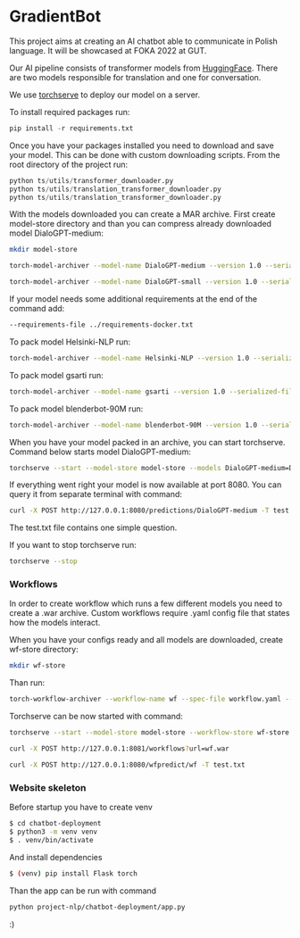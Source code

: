 # GradientBot
This project aims at creating an AI chatbot able to communicate in Polish language. It will be showcased at FOKA 2022 at GUT. 

Our AI pipeline consists of transformer models from [HuggingFace](https://huggingface.co). There are two models responsible for translation and one for conversation.

We use [torchserve](https://github.com/pytorch/serve) to deploy our model on a server.

To install required packages run:
```python
pip install -r requirements.txt
```

Once you have your packages installed you need to download and save your model. This can be done with custom downloading scripts. From the root directory of the project run:
```python
python ts/utils/transformer_downloader.py
python ts/utils/translation_transformer_downloader.py
python ts/utils/translation_transformer_downloader.py
```
With the models downloaded you can create a MAR archive. First create model-store directory and than you can compress already downloaded model DialoGPT-medium:
```bash
mkdir model-store
```
```bash
torch-model-archiver --model-name DialoGPT-medium --version 1.0 --serialized-file models/DialoGPT-medium/pytorch_model.bin --handler handlers/conversation_handler.py --extra-files 'models/DialoGPT-medium/config.json,./models/DialoGPT-medium/vocab.json,./models/DialoGPT-medium/tokenizer.json,models/DialoGPT-medium/tokenizer_config.json,models/DialoGPT-medium/special_tokens_map.json' --export-path ./model-store -f 
```
```bash
torch-model-archiver --model-name DialoGPT-small --version 1.0 --serialized-file models/DialoGPT-small/pytorch_model.bin --handler handlers/conversation_handler.py --extra-files 'models/DialoGPT-small/config.json,./models/DialoGPT-small/vocab.json,./models/DialoGPT-small/tokenizer.json,models/DialoGPT-small/tokenizer_config.json,models/DialoGPT-small/special_tokens_map.json' --export-path ./model-store -f
```
If your model needs some additional requirements at the end of the command add:
```bash
--requirements-file ../requirements-docker.txt
```

To pack model Helsinki-NLP run:
```bash
torch-model-archiver --model-name Helsinki-NLP --version 1.0 --serialized-file models/Helsinki-NLP/pytorch_model.bin --handler handlers/TranslationHandler.py --extra-files 'models/Helsinki-NLP/config.json,./models/Helsinki-NLP/vocab.json,models/Helsinki-NLP/tokenizer_config.json,models/Helsinki-NLP/special_tokens_map.json,./handlers/setup_config.json,models/Helsinki-NLP/source.spm,models/Helsinki-NLP/target.spm' --export-path model-store -f
```
To pack model gsarti run:
```bash
torch-model-archiver --model-name gsarti --version 1.0 --serialized-file models/gsarti/pytorch_model.bin --handler handlers/TranslationHandler.py --extra-files 'models/gsarti/config.json,./models/gsarti/vocab.json,models/gsarti/tokenizer_config.json,models/gsarti/special_tokens_map.json,./handlers/setup_config.json,models/gsarti/source.spm,models/gsarti/target.spm' --export-path model-store -f
```
To pack model blenderbot-90M run:
```bash
torch-model-archiver --model-name blenderbot-90M --version 1.0 --serialized-file models/blenderbot-90M/pytorch_model.bin --handler handlers/blenderbot_handler.py --extra-files 'models/blenderbot-90M/config.json,./models/blenderbot-90M/vocab.json,models/blenderbot-90M/tokenizer_config.json,models/blenderbot-90M/special_tokens_map.json,models/blenderbot-90M/merges.txt' --export-path ./model-store -f
```
When you have your model packed in an archive, you can start torchserve. Command below starts model DialoGPT-medium:

```bash
torchserve --start --model-store model-store --models DialoGPT-medium=DialoGPT-medium.mar
```
If everything went right your model is now available at port 8080.
You can query it from separate terminal with command:
```bash
curl -X POST http://127.0.0.1:8080/predictions/DialoGPT-medium -T test.txt
```
The test.txt file contains one simple question.

If you want to stop torchserve run:
```bash
torchserve --stop
```
### Workflows

In order to create workflow which runs a few different models you need to create a .war archive. Custom workflows require .yaml config file that states how the models interact.

When you have your configs ready and all models are downloaded, create wf-store directory:
```bash
mkdir wf-store
```
Than run:
```bash
torch-workflow-archiver --workflow-name wf --spec-file workflow.yaml --handler handlers/workflow_handler.py --export-path wf-store -f
```
Torchserve can be now started with command:
```bash
torchserve --start --model-store model-store --workflow-store wf-store --ts-config ../config/config.properties --ncs
```
```bash
curl -X POST http://127.0.0.1:8081/workflows?url=wf.war
```
```bash
curl -X POST http://127.0.0.1:8080/wfpredict/wf -T test.txt
```
### Website skeleton
Before startup you have to create venv
```bash
$ cd chatbot-deployment
$ python3 -m venv venv
$ . venv/bin/activate
```
And install dependencies
```bash
$ (venv) pip install Flask torch
```

Than the app can be run with command
```bash
python project-nlp/chatbot-deployment/app.py
```
:)
